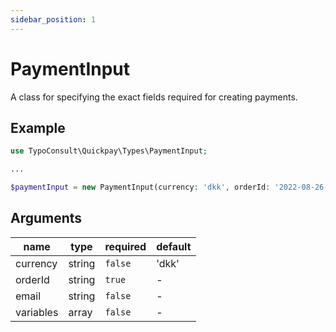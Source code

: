 ```yaml
---
sidebar_position: 1
---
```


# PaymentInput

A class for specifying the exact fields required for creating payments.

## Example

```php
use TypoConsult\Quickpay\Types\PaymentInput;

...

$paymentInput = new PaymentInput(currency: 'dkk', orderId: '2022-08-26-foobar');
```

## Arguments

| name      | type   | required | default |
|-----------|--------|----------|---------|
| currency  | string | `false`  | 'dkk'   |
| orderId   | string | `true`   | -       |
| email     | string | `false`  | -       |
| variables | array  | `false`  | -       |
